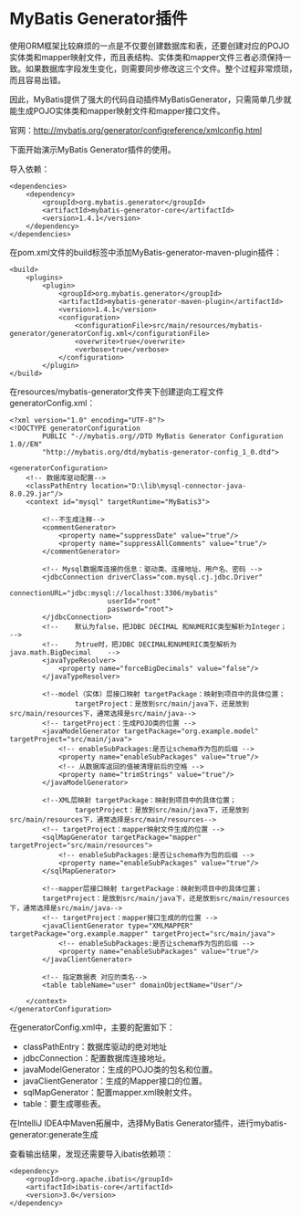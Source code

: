# MyBatis Generator插件

使用ORM框架比较麻烦的一点是不仅要创建数据库和表，还要创建对应的POJO实体类和mapper映射文件，而且表结构、实体类和mapper文件三者必须保持一致。如果数据库字段发生变化，则需要同步修改这三个文件。整个过程非常烦琐，而且容易出错。

因此，MyBatis提供了强大的代码自动插件MyBatisGenerator，只需简单几步就能生成POJO实体类和mapper映射文件和mapper接口文件。

官网：http://mybatis.org/generator/configreference/xmlconfig.html

下面开始演示MyBatis Generator插件的使用。

导入依赖：

```
<dependencies>
    <dependency>
        <groupId>org.mybatis.generator</groupId>
        <artifactId>mybatis-generator-core</artifactId>
        <version>1.4.1</version>
    </dependency>
</dependencies>
```

在pom.xml文件的build标签中添加MyBatis-generator-maven-plugin插件：

```
<build>
    <plugins>
        <plugin>
            <groupId>org.mybatis.generator</groupId>
            <artifactId>mybatis-generator-maven-plugin</artifactId>
            <version>1.4.1</version>
            <configuration>
                <configurationFile>src/main/resources/mybatis-generator/generatorConfig.xml</configurationFile>
                <overwrite>true</overwrite>
                <verbose>true</verbose>
            </configuration>
        </plugin>
</build>
```

在resources/mybatis-generator文件夹下创建逆向工程文件generatorConfig.xml：

```
<?xml version="1.0" encoding="UTF-8"?>
<!DOCTYPE generatorConfiguration
        PUBLIC "-//mybatis.org//DTD MyBatis Generator Configuration 1.0//EN"
        "http://mybatis.org/dtd/mybatis-generator-config_1_0.dtd">

<generatorConfiguration>
    <!-- 数据库驱动配置-->
    <classPathEntry location="D:\lib\mysql-connector-java-8.0.29.jar"/>
    <context id="mysql" targetRuntime="MyBatis3">

        <!--不生成注释-->
        <commentGenerator>
            <property name="suppressDate" value="true"/>
            <property name="suppressAllComments" value="true"/>
        </commentGenerator>

        <!-- Mysql数据库连接的信息：驱动类、连接地址、用户名、密码 -->
        <jdbcConnection driverClass="com.mysql.cj.jdbc.Driver"
                        connectionURL="jdbc:mysql://localhost:3306/mybatis"
                        userId="root"
                        password="root">
        </jdbcConnection>
        <!--    默认为false，把JDBC DECIMAL 和NUMERIC类型解析为Integer；    -->
        <!--    为true时，把JDBC DECIMAL和NUMERIC类型解析为java.math.BigDecimal    -->
        <javaTypeResolver>
            <property name="forceBigDecimals" value="false"/>
        </javaTypeResolver>

        <!--model（实体）层接口映射 targetPackage：映射到项目中的具体位置；
                targetProject：是放到src/main/java下，还是放到src/main/resources下，通常选择是src/main/java-->
        <!-- targetProject：生成POJO类的位置 -->
        <javaModelGenerator targetPackage="org.example.model" targetProject="src/main/java">
            <!-- enableSubPackages:是否让schema作为包的后缀 -->
            <property name="enableSubPackages" value="true"/>
            <!-- 从数据库返回的值被清理前后的空格 -->
            <property name="trimStrings" value="true"/>
        </javaModelGenerator>

        <!--XML层映射 targetPackage：映射到项目中的具体位置；
                targetProject：是放到src/main/java下，还是放到src/main/resources下，通常选择是src/main/resources-->
        <!-- targetProject：mapper映射文件生成的位置 -->
        <sqlMapGenerator targetPackage="mapper" targetProject="src/main/resources">
            <!-- enableSubPackages:是否让schema作为包的后缀 -->
            <property name="enableSubPackages" value="true"/>
        </sqlMapGenerator>

        <!--mapper层接口映射 targetPackage：映射到项目中的具体位置；
        targetProject：是放到src/main/java下，还是放到src/main/resources下，通常选择是src/main/java-->
        <!-- targetProject：mapper接口生成的的位置 -->
        <javaClientGenerator type="XMLMAPPER" targetPackage="org.example.mapper" targetProject="src/main/java">
            <!-- enableSubPackages:是否让schema作为包的后缀 -->
            <property name="enableSubPackages" value="true"/>
        </javaClientGenerator>

        <!-- 指定数据表 对应的类名-->
        <table tableName="user" domainObjectName="User"/>

    </context>
</generatorConfiguration>
```

在generatorConfig.xml中，主要的配置如下：

- classPathEntry：数据库驱动的绝对地址
- jdbcConnection：配置数据库连接地址。
- javaModelGenerator：生成的POJO类的包名和位置。
- javaClientGenerator：生成的Mapper接口的位置。
- sqlMapGenerator：配置mapper.xml映射文件。
- table：要生成哪些表。

在IntelliJ IDEA中Maven拓展中，选择MyBatis Generator插件，进行mybatis-generator:generate生成

查看输出结果，发现还需要导入ibatis依赖项：

```
<dependency>
    <groupId>org.apache.ibatis</groupId>
    <artifactId>ibatis-core</artifactId>
    <version>3.0</version>
</dependency>
```
